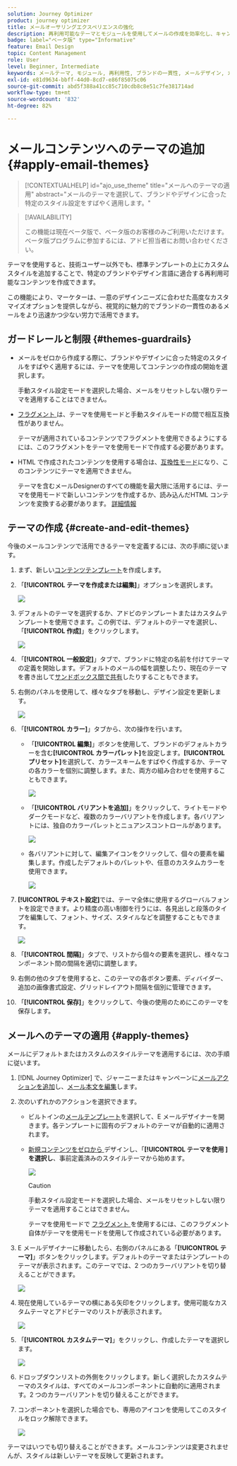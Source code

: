 ```yaml
---
solution: Journey Optimizer
product: journey optimizer
title: メールオーサリングエクスペリエンスの強化
description: 再利用可能なテーマとモジュールを使用してメールの作成を効率化し、キャンペーンのデザインの一貫性と効率性を確保する方法について説明します。
badge: label="ベータ版" type="Informative"
feature: Email Design
topic: Content Management
role: User
level: Beginner, Intermediate
keywords: メールテーマ, モジュール, 再利用性, ブランドの一貫性, メールデザイン, カスタム CSS, モバイルの最適化
exl-id: e81d9634-bbff-44d0-8cd7-e86f85075c06
source-git-commit: abd5f388a41cc85c710cdb8c8e51c7fe381714ad
workflow-type: tm+mt
source-wordcount: '832'
ht-degree: 82%

---
```


# メールコンテンツへのテーマの追加 {#apply-email-themes}

>[!CONTEXTUALHELP]
>id="ajo_use_theme"
>title="メールへのテーマの適用"
>abstract="メールのテーマを選択して、ブランドやデザインに合った特定のスタイル設定をすばやく適用します。"

<!--This documentation provides a comprehensive guide to using themes to streamline your email creation process. With the ability to define reusable themes and leverage pre-designed modules, marketers can create professional, brand-aligned emails faster and with less effort.-->

>[!AVAILABILITY]
>
>この機能は現在ベータ版で、ベータ版のお客様のみご利用いただけます。ベータ版プログラムに参加するには、アドビ担当者にお問い合わせください。

テーマを使用すると、技術ユーザー以外でも、標準テンプレートの上にカスタムスタイルを追加することで、特定のブランドやデザイン言語に適合する再利用可能なコンテンツを作成できます<!-- to achieve brand specific results-->。

この機能により、マーケターは、一意のデザインニーズに合わせた高度なカスタマイズオプションを提供しながら、視覚的に魅力的でブランドの一貫性のあるメールをより迅速かつ少ない労力で活用できます。

<!--What is the Enhanced Email Authoring Experience?

This feature introduces two key components to simplify and enhance email creation:

* **Theme Management System**: A centralized system for creating, customizing, and applying reusable themes to emails. Themes ensure consistent styling across campaigns and eliminate the need for repetitive manual styling.

* **Modules**: Pre-designed, reusable content blocks that abstract common email elements (e.g., titles, descriptions, images, and links). Modules are built using customizable low-level components, offering flexibility while maintaining design standards.

Key Benefits:

- **Consistency**: Ensure all emails align with your brand's design guidelines.
- **Efficiency**: Save time by reusing themes and modules across campaigns.
- **Customization**: Add custom CSS and mobile-specific styles for advanced designs.
- **Scalability**: Eliminate repetitive styling tasks, enabling faster email creation.-->

## ガードレールと制限 {#themes-guardrails}

* メールをゼロから作成する際に、ブランドやデザインに合った特定のスタイルをすばやく適用するには、テーマを使用してコンテンツの作成の開始を選択します。

  手動スタイル設定モードを選択した場合、メールをリセットしない限りテーマを適用することはできません。

* [ フラグメント ](../content-management/fragments.md) は、テーマを使用モードと手動スタイルモードの間で相互互換性がありません。

  テーマが適用されているコンテンツでフラグメントを使用できるようにするには、このフラグメントをテーマを使用モードで作成する必要があります。

* HTML で作成されたコンテンツを使用する場合は、[互換性モード](existing-content.md)になり、このコンテンツにテーマを適用できません。

  テーマを含むメールDesignerのすべての機能を最大限に活用するには、テーマを使用モードで新しいコンテンツを作成するか、読み込んだHTML コンテンツを変換する必要があります。 [詳細情報](existing-content.md)

<!--If using a content created in Manual Styling mode or HTML, you cannot apply themes to this content. You must create a new content in Use Themes mode.

If you apply a theme to a content using a [fragment](../content-management/fragments.md) created in Manual Styling mode, the rendering may not be optimal.-->

## テーマの作成 {#create-and-edit-themes}

今後のメールコンテンツで活用できるテーマを定義するには、次の手順に従います。

1. まず、新しい[コンテンツテンプレート](../content-management/create-content-templates.md)を作成します。

1. 「**[!UICONTROL テーマを作成または編集]**」オプションを選択します。

   ![](assets/theme-create.png)

1. デフォルトのテーマを選択するか、アドビのテンプレートまたはカスタムテンプレートを使用できます。この例では、デフォルトのテーマを選択し、「**[!UICONTROL 作成]**」をクリックします。

   ![](assets/theme-select.png)

1. 「**[!UICONTROL 一般設定]**」タブで、ブランドに特定の名前を付けてテーマの定義を開始します。デフォルトのメールの幅を調整したり、現在のテーマを書き出して[サンドボックス間で共有](../configuration/copy-objects-to-sandbox.md)したりすることもできます。

   <!--![](assets/theme-general-settings.png)-->

1. 右側のパネルを使用して、様々なタブを移動し、デザイン設定を更新します。

   ![](assets/theme-right-pane.png)

1. 「**[!UICONTROL カラー]**」タブから、次の操作を行います。

   * 「**[!UICONTROL 編集]**」ボタンを使用して、ブランドのデフォルトカラーを含む&#x200B;**[!UICONTROL カラーパレット]**&#x200B;を設定します。**[!UICONTROL プリセット]**&#x200B;を選択して、カラースキームをすばやく作成するか、テーマの各カラーを個別に調整します。また、両方の組み合わせを使用することもできます。

     ![](assets/theme-colors.gif)

   * 「**[!UICONTROL バリアントを追加]**」をクリックして、ライトモードやダークモードなど、複数のカラーバリアントを作成します。各バリアントには、独自のカラーパレットとニュアンスコントロールがあります。

     ![](assets/theme-colors-variant.png)

   * 各バリアントに対して、編集アイコンをクリックして、個々の要素を編集します。作成したデフォルトのパレットや、任意のカスタムカラーを使用できます。

     ![](assets/theme-colors-edit-variant.gif)

1. **[!UICONTROL テキスト設定]**&#x200B;では、テーマ全体に使用するグローバルフォントを設定できます。より精度の高い制御を行うには、各見出しと段落のタイプを編集して、フォント、サイズ、スタイルなどを調整することもできます。

   ![](assets/theme-text.png)

1. 「**[!UICONTROL 間隔]**」タブで、リストから個々の要素を選択し、様々なコンポーネント間の間隔を適切に調整します。

   <!--![](assets/theme-spacing.png)-->

1. 右側の他のタブを使用すると、このテーマの各ボタン要素、ディバイダー、追加の画像書式設定、グリッドレイアウト間隔を個別に管理できます。

   <!--![](assets/theme-buttons.png)-->

1. 「**[!UICONTROL 保存]**」をクリックして、今後の使用のためにこのテーマを保存します。

## メールへのテーマの適用 {#apply-themes}

メールにデフォルトまたはカスタムのスタイルテーマを適用するには、次の手順に従います。

1. [!DNL Journey Optimizer] で、ジャーニーまたはキャンペーンに[メールアクションを追加](create-email.md)し、[メール本文を編集](get-started-email-design.md#key-steps)します。

1. 次のいずれかのアクションを選択できます。

   * ビルトインの[メールテンプレート](use-email-templates.md)を選択して、E メールデザイナーを開きます。各テンプレートに固有のデフォルトのテーマが自動的に適用されます。

   * [ 新規コンテンツをゼロから ](content-from-scratch.md) デザインし、「**[!UICONTROL テーマを使用 &#x200B;] を選択し**、事前定義済みのスタイルテーマから始めます。

     ![](assets/theme-from-scratch.png)

     >[!CAUTION]
     >
     >手動スタイル設定モードを選択した場合、メールをリセットしない限りテーマを適用することはできません。
     >
     >テーマを使用モードで [ フラグメント ](../content-management/fragments.md) を使用するには、このフラグメント自体がテーマを使用モードを使用して作成されている必要があります。

1. E メールデザイナーに移動したら、右側のパネルにある「**[!UICONTROL テーマ]**」ボタンをクリックします。デフォルトのテーマまたはテンプレートのテーマが表示されます。このテーマでは、2 つのカラーバリアントを切り替えることができます。

   ![](assets/theme-default-hero.png)

1. 現在使用しているテーマの横にある矢印をクリックします。使用可能なカスタムテーマとアドビテーマのリストが表示されます。

   ![](assets/theme-hero-change.png)

1. 「**[!UICONTROL カスタムテーマ]**」をクリックし、作成したテーマを選択します。

   ![](assets/theme-select-custom.png)

1. ドロップダウンリストの外側をクリックします。新しく選択したカスタムテーマのスタイルは、すべてのメールコンポーネントに自動的に適用されます。2 つのカラーバリアントを切り替えることができます。

1. コンポーネントを選択した場合でも、専用のアイコンを使用してこのスタイルをロック解除できます。

   ![](assets/theme-unlock-style.png)

テーマはいつでも切り替えることができます。メールコンテンツは変更されませんが、スタイルは新しいテーマを反映して更新されます。

<!--
>[!NOTE]
> - Themes apply styles globally. Ensure your theme is finalized before applying it to multiple emails.
> - Switching themes may override custom styles applied to individual components.

>[!CAUTION]
> - When using fragments, the email's theme will override the fragment's styles. A warning will be displayed in the editor if there is a conflict.

## Example Use Cases {#example-use-cases}

### 1. Creating a New Theme
- A marketer creates a theme with their brand's colors, fonts, and button styles.
- The theme is saved and reused across multiple email campaigns.

### 2. Switching Themes
- A marketer applies a holiday-themed design to an existing email by switching to a pre-designed holiday theme.-->
